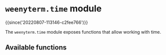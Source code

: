# `weenyterm.time` module

{{since('20220807-113146-c2fee766')}}

The `weenyterm.time` module exposes functions that allow working
with time.

## Available functions


